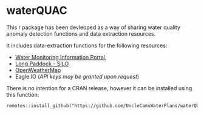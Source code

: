 # waterQUAC
This r package has been devleoped as a way of sharing water quality anomaly detection functions and data extraction resources. 

It includes data-extraction functions for the following resources:
- [Water Monitoring Information Portal](https://water-monitoring.information.qld.gov.au/),
- [Long Paddock - SILO](https://www.longpaddock.qld.gov.au/)
- [OpenWeatherMap](https://openweathermap.org/api)
- Eagle.IO (*API keys may be granted upon request*)

There is no intention for a CRAN release, however it can be installed using this function:
```
remotes::install_github("https://github.com/UncleCamsWaterPlans/waterQUAC")
```
